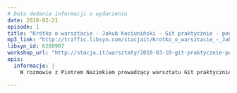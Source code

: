 ```yaml
---
# Data dodania informacji o wydarzeniu
date: 2018-02-21
episode: 1
title: "Krótko o warsztacie - Jakub Kociuniński - Git praktycznie - podstawy"
mp3_link: "http://traffic.libsyn.com/stacjait/Krotko_o_warsztacie_-_Jakub_Kociubinski_-_Git_praktycznie_-_podstawy.mp3"
libsyn_id: 6288907
workshop_url: "http://stacja.it/warsztaty/2018-03-10-git-praktycznie-podstawy.html"
opis:
  informacje: |
    W rozmowie z Piotrem Nazimkiem prowadzący warsztatu Git praktycznie - podstawy - Jakub Kociubiński - opowie dlaczego warto zapisać się na jego zajęcia.

---
```

